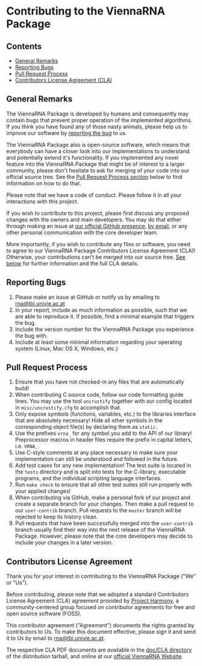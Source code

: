 # Contributing to the ViennaRNA Package

## Contents
- [General Remarks](#general-remarks)
- [Reporting Bugs](#reporting-bugs)
- [Pull Request Process](#pull-request-process)
- [Contributors License Agreement (CLA)](#contributors-license-agreement)

## General Remarks

The ViennaRNA Package is developed by humans and consequently may contain bugs that
prevent proper operation of the implemented algorithms. If you think you have found
any of those nasty animals, please help us to improve our software by [reporting the
bug](#reporting-bugs) to us.

The ViennaRNA Package also is open-source software, which means that everybody can
have a closer look into our implementations to understand and potentially extend
it's functionality. If you implemented any novel feature into the ViennaRNA
Package that might be of interest to a larger community, please don't hesitate to ask
for merging of your code into our official source tree. See the [Pull Request Process
section](#pull-request-process) below to find information on how to do that.

Please note that we have a code of conduct. Please follow it in all your interactions
with this project.

If you wish to contribute to this project, please first discuss any proposed changes
with the owners and main developers. You may do that either through making an issue
at [our official GitHub presence](https://github.com/ViennaRNA/ViennaRNA),
[by email](mailto:rna@tbi.univie.ac.at), or any other personal communication with the
core developer team.

More importantly, if you wish to contribute any files or software, you need to agree
to our ViennaRNA Package Contributors License Agreement (CLA)! Otherwise, your
contributions can't be merged into our source tree. [See below](#contributors-license-agreement)
for further information and the full CLA details.

## Reporting Bugs

1. Please make an issue at GitHub or notify us by emailing to rna@tbi.univie.ac.at
2. In your report, include as much information as possible, such that we are able
   to reproduce it. If possible, find a minimal example that triggers the bug.
3. Include the version number for the ViennaRNA Package you experience the bug with.
4. Include at least some minimal information regarding your operating system (Linux,
   Mac OS X, Windows, etc.)

## Pull Request Process

1. Ensure that you have not checked-in any files that are automatically build!
2. When contributing C source code, follow our code formatting guide lines. You
   may use the tool `uncrustify` together with our config located in `misc/uncrustify.cfg`
   to accomplish that.
3. Only expose symbols (functions, variables, etc.) to the libraries interface that are
   absolutely necessary! Hide all other symbols in the corresponding object file(s) by
   declaring them as `static`.
4. Use the prefixes `vrna_` for any symbol you add to the API of our library! Preprocessor
   macros in header files require the prefix in capital letters, i.e. `VRNA_`.
5. Use C-style comments at any place necessary to make sure your implementation can still
   be understood and followed in the future.
6. Add test cases for any new implementation! The test suite is located in the `tests`
   directory and is split into tests for the C-library, executable programs, and the
   individual scripting language interfaces.
7. Run `make check` to ensure that all other test suites still run properly with your
   applied changes!
8. When contributing via GitHub, make a personal fork of our project and create a separate
   branch for your changes. Then make a pull request to our `user-contrib` branch.
   Pull requests to the `master` branch will be rejected to keep its history clean.
9. Pull requests that have been successfully merged into the `user-contrib` branch
   usually find their way into the next release of the ViennaRNA Package. However, please
   note that the core developers may decide to include your changes in a later version.

## Contributors License Agreement

Thank you for your interest in contributing to the ViennaRNA Package ("We" or "Us").

Before contributing, please note that we adopted a standard Contributors License
Agreement (CLA) agreement provided by [Project Harmony](www.harmonyagreements.org),
a community-centered group focused on contributor agreements for free and open source
software (FOSS).

This contributor agreement ("Agreement") documents the rights granted by contributors
to Us. To make this document effective, please sign it and send it to Us by email to
rna@tbi.univie.ac.at.

The respective CLA PDF documents are available in the [doc/CLA directory](doc/CLA) of
the distribution tarball, and online at our
[official ViennaRNA Website](https://www.tbi.univie.ac.at/RNA/contributing.html).
